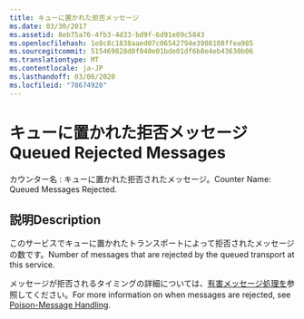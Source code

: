 ```yaml
---
title: キューに置かれた拒否メッセージ
ms.date: 03/30/2017
ms.assetid: 8eb75a76-4fb3-4d33-bd9f-6d91e09c5843
ms.openlocfilehash: 1e8c8c1838aaed07c06542794e3908108ffea985
ms.sourcegitcommit: 515469828d0f040e01bde01df6b8e4eb43630b06
ms.translationtype: MT
ms.contentlocale: ja-JP
ms.lasthandoff: 03/06/2020
ms.locfileid: "78674920"
---
```

# <a name="queued-rejected-messages"></a><span data-ttu-id="10ae1-102">キューに置かれた拒否メッセージ</span><span class="sxs-lookup"><span data-stu-id="10ae1-102">Queued Rejected Messages</span></span>
<span data-ttu-id="10ae1-103">カウンター名 : キューに置かれた拒否されたメッセージ。</span><span class="sxs-lookup"><span data-stu-id="10ae1-103">Counter Name: Queued Messages Rejected.</span></span>  
  
## <a name="description"></a><span data-ttu-id="10ae1-104">説明</span><span class="sxs-lookup"><span data-stu-id="10ae1-104">Description</span></span>  
 <span data-ttu-id="10ae1-105">このサービスでキューに置かれたトランスポートによって拒否されたメッセージの数です。</span><span class="sxs-lookup"><span data-stu-id="10ae1-105">Number of messages that are rejected by the queued transport at this service.</span></span>  
  
 <span data-ttu-id="10ae1-106">メッセージが拒否されるタイミングの詳細については、[有害メッセージ処理を](../../feature-details/poison-message-handling.md)参照してください。</span><span class="sxs-lookup"><span data-stu-id="10ae1-106">For more information on when messages are rejected, see [Poison-Message Handling](../../feature-details/poison-message-handling.md).</span></span>
